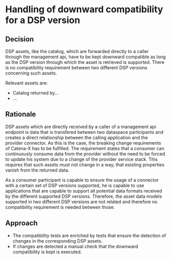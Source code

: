 # Handling of downward compatibility for a DSP version

## Decision

DSP assets, like the catalog, which are forwarded directly to a caller through the management api, have to be kept downward compatible as long as the DSP version through which the asset is retrieved is supported. There is no compatibility requirement between two different DSP versions concerning such assets.

Relevant assets are:
- Catalog returned by...
- ...

## Rationale

DSP assets which are directly received by a caller of a management api endpoint is data that is transfered between two dataspace participants and creates a direct relationship between the calling application and the provider connector. As this is the case, the breaking change requirements of Catena-X has to be fulfilled. The requirement states that a consumer can continuously consume data from the provider without the need to be forced to update his system due to a change of the provider service stack. This requires that such assets must not change in a way, that existing properties vanish from the returned data.

As a consumer participant is capable to ensure the usage of a connector with a certain set of DSP versions supported, he is capable to use applications that are capable to support all potential data formats received by the different supported DSP versions. Therefore, the asset data models supported in two different DSP versions are not related and therefore no compatibility requirement is needed between those.

## Approach

- The compatibility tests are enriched by tests that ensure the detection of changes in the corresponding DSP assets.
- If changes are detected a manual check that the downward compatibility is kept is executed.
